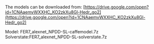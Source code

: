 The models can be downloaded from: [https://drive.google.com/open?id=1CNAaemvWXXHC_KO2zkXu8Gl-Hedr_go2](https://drive.google.com/open?id=1CNAaemvWXXHC_KO2zkXu8Gl-Hedr_go2)

Model: FER7_alexnet_NPDD-SL-caffemodel.7z<br>
Solverstate:FER7_alexnet_NPDD-SL-solverstate.7z
